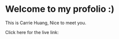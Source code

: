 # Welcome to my profolio :)
This is Carrie Huang, Nice to meet you. 

Click here for the live link: 

